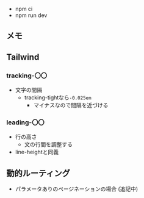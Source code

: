 - npm ci
- npm run dev

## メモ

## Tailwind

### tracking-〇〇
- 文字の間隔
    - tracking-tightなら`-0.025em`
        - マイナスなので間隔を近づける

### leading-〇〇
- 行の高さ
    - 文の行間を調整する
- line-heightと同義

## 動的ルーティング
- パラメータありのページネーションの場合
(追記中)